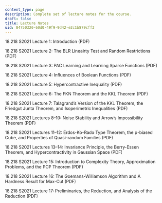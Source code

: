 ```yaml
---
content_type: page
description: Complete set of lecture notes for the course.
draft: false
title: Lecture Notes
uid: 84750320-60d0-49f9-9d42-e2c1b879cff3
---
```

18.218 S2021 Lecture 1: Introduction (PDF)

18.218 S2021 Lecture 2: The BLR Lineairty Test and Random Restrictions (PDF)

18.218 S2021 Lecture 3: PAC Learning and Learning Sparse Functions (PDF)

18.218 S2021 Lecture 4: Influences of Boolean Functions (PDF)

18.218 S2021 Lecture 5: Hypercontractive Inequality (PDF)

18.218 S2021 Lecture 6: The FKN Theorem and the KKL Theorem (PDF)

18.218 S2021 Lecture 7: Talagrand’s Version of the KKL Theorem, the Friedgut Junta Theorem, and Isoperimetric Inequalities (PDF)

18.218 S2021 Lectures 8–10: Noise Stability and Arrow’s Impossibility Theorem (PDF) 

18.218 S2021 Lectures 11–12: Erdos-Ko-Rado Type Theorem, the p-biased Cube, and Properties of Quasi-random Families (PDF)

18.218 S2021 Lectures 13–14: Invariance Principle, the Berry-Essen Theorem, and Hypercontractivity in Gaussian Space (PDF)

18.218 S2021 Lecture 15: Introduction to Complexity Theory, Approximation Problems, and the PCP Theorem (PDF)

18.218 S2021 Lecture 16: The Goemans-Williamson Algorithm and A Hardness Result for Max-Cut (PDF)

18.218 S2021 Lecture 17: Preliminaries, the Reduction, and Analysis of the Reduction (PDF)